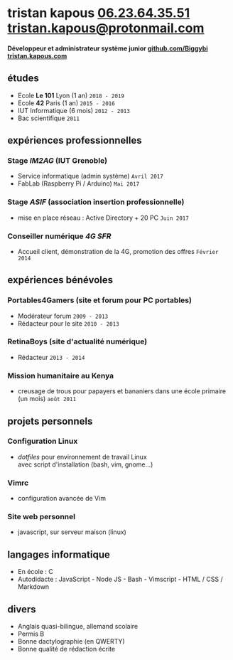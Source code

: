 # tristan kapous [06.23.64.35.51]() <tristan.kapous@protonmail.com>
#### Développeur et administrateur système junior [github.com/Biggybi](www.github.com/Biggybi) [tristan.kapous.com](www.tristan.kapous.com)

## études
- Ecole **Le 101** Lyon	(1 an)				`2018 - 2019`
- Ecole **42** Paris (1 an)					`2015 - 2016`
- IUT Informatique 	(6 mois)				`2012 - 2013`
- Bac scientifique							`2011`

## expériences professionnelles
### Stage *IM2AG* (IUT Grenoble)
- Service informatique (admin système)								`Avril 2017`
- FabLab (Raspberry Pi / Arduino)									`Mai 2017`

### Stage *ASIF* (association insertion professionnelle)
- mise en place réseau : Active Directory + 20 PC					`Juin 2017`

### Conseiller numérique *4G SFR*
- Accueil client, démonstration de la 4G, promotion des offres		`Février 2014`

## expériences bénévoles

### Portables4Gamers (site et forum pour PC portables)
- Modérateur forum `2009 - 2013`
- Rédacteur pour le site `2010 - 2013`

### RetinaBoys (site d'actualité numérique)
- Rédacteur `2013 - 2014`

### Mission humanitaire au Kenya
- creusage de trous pour papayers et bananiers dans une école primaire (un mois) `août 2011`

## projets personnels
### Configuration Linux
- *dotfiles* pour environnement de travail Linux  
avec script d'installation (bash, vim, gnome...)

### **Vimrc**
- configuration avancée de Vim

### **Site web personnel**
- javascript, sur serveur maison (linux)

## langages informatique
- En école : C
- Autodidacte : JavaScript - Node JS - Bash - Vimscript - HTML / CSS / Markdown

## divers
- Anglais quasi-bilingue, allemand scolaire
- Permis B
- Bonne dactylographie (en QWERTY)
- Bonne qualité de rédaction écrite
